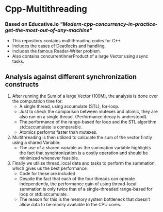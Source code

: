 # Cpp-Multithreading 
### Based on Educative.io *"Modern-cpp-concurrency-in-practice-get-the-most-out-of-any-machine"*
- This repository contains multithreading codes for C++
- Includes the cases of Deadlocks and handling.
- Includes the famous Reader-Writer problem.
- Also contains concurrentInnerProduct of a large Vector using async tasks. 

## Analysis against different synchronization constructs
1. After running the Sum of a large Vector (100M), the analysis is done over the computation time for:
    - A single thread, using accumulate (STL), for-loop.
    - Just to check the comparison between mutexes and atomic, they are also run on a single thread. (Performance decay is understood).
    - The performance of the range-based for loop and the STL algorithm std::accumulate is comparable.
    - Atomics performs faster than mutexes.
    
2. Multithreading is then utilized to calculate the sum of the vector firstly using a shared Variable:
    - The use of a shared variable as the summation variable highlights the fact that synchronization is a costly operation and should be minimized whenever feasible.
3. Finally we utilize thread_local data and tasks to perform the summation, which gives us the best performance.
    - Code for these are included.
    - Despite the fact that each of the four threads can operate independently, the performance gain of using thread-local summation is only twice that of a single-threaded range-based for loop or std::accumulate.
    - The reason for this is the memory system bottleneck that doesn't allow data to be readily available to the CPU cores.
    
